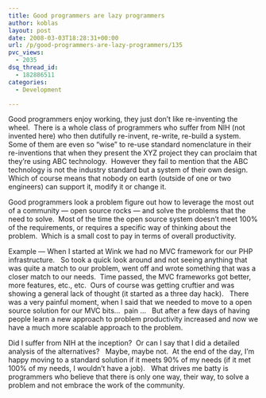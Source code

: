```yaml
---
title: Good programmers are lazy programmers
author: koblas
layout: post
date: 2008-03-03T18:28:31+00:00
url: /p/good-programmers-are-lazy-programmers/135
pvc_views:
  - 2035
dsq_thread_id:
  - 182886511
categories:
  - Development

---
```

Good programmers enjoy working, they just don&#8217;t like re-inventing the wheel.&nbsp; There is a whole class of programmers who suffer from NIH (not invented here) who then dutifully re-invent, re-write, re-build a system.&nbsp; Some of them are even so &#8220;wise&#8221; to re-use standard nomenclature in their re-inventions that when they present the XYZ project they can proclaim that they&#8217;re using ABC technology.&nbsp; However they fail to mention that the ABC technology is not the industry standard but a system of their own design.&nbsp; Which of course means that nobody on earth (outside of one or two engineers) can support it, modify it or change it.

Good programmers look a problem figure out how to leverage the most out of a community &#8212; open source rocks &#8212; and solve the problems that the need to solve.&nbsp; Most of the time the open source system doesn&#8217;t meet 100% of the requirements, or requires a specific way of thinking about the problem.&nbsp; Which is a small cost to pay in terms of overall productivity.

Example &#8212; When I started at Wink we had no MVC framework for our PHP infrastructure.&nbsp;&nbsp; So took a quick look around and not seeing anything that was quite a match to our problem, went off and wrote something that was a closer match to our needs.&nbsp; Time passed, the MVC frameworks got better, more features, etc., etc.&nbsp; Ours of course was getting cruftier and was showing a general lack of thought (it started as a three day hack).&nbsp;&nbsp; There was a very painful moment, when I said that we needed to move to a open source solution for our MVC bits&#8230;&nbsp; pain &#8230;&nbsp;&nbsp; But after a few days of having people learn a new approach to problem productivity increased and now we have a much more scalable approach to the problem.

Did I suffer from NIH at the inception?&nbsp; Or can I say that I did a detailed analysis of the alternatives?&nbsp;&nbsp; Maybe, maybe not.&nbsp; At the end of the day, I&#8217;m happy moving to a standard solution if it meets 90% of my needs (if it met 100% of my needs, I wouldn&#8217;t have a job).&nbsp;&nbsp; What drives me batty is programmers who believe that there is only one way, their way, to solve a problem and not embrace the work of the community.